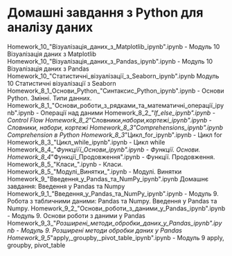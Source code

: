 # Домашні завдання з Python для аналізу даних
Homework_10_"Візуалізація_даних_з_Matplotlib_ipynb".ipynb - Модуль 10 Візуалізація даних з Matplotlib
Homework_10_"Візуалізація_даних_з_Pandas_ipynb".ipynb - Модуль 10 Візуалізація даних з Pandas
Homework_10_"Статистичні_візуалізації_з_Seaborn_ipynb".ipynb Модуль 10 Статистичні візуалізації з Seaborn
Homework_8_1_Основи_Python_"Cинтаксис_Python_ipynb".ipynb - Основи Python. Змінні. Типи данних.
Homework_8_1_"Основи_роботи_з_рядками_та_математичні_операції_ipynb".ipynb - Операції над даними
Homework_8_2_"_If_else_ipynb".ipynb - Control Flow
Homework_8_2_"Словники,_набори,_кортежі_ipynb".ipynb - Словники, набори, кортежі
Homework_8_3_"Comprehensions_ipynb".ipynb Comprehension в Python
Homework_8_3_"Цикл_for_ipynb".ipynb - Цикл for
Homework_8_3_"Цикл_while_ipynb".ipynb - Цикл while
Homework_8_4_"_Функціїї_Основи_ipynb".ipynb - Функції. Основи.
Homework_8_4_"Функції_Продовження".ipynb - Функції. Продовження.
Homework_8_5_"Класи_".ipynb - Класи.
Homework_8_5_"Модулі_Винятки_".ipynb - Модулі. Винятки
Homework_9_"Введення_у_Pandas_та_NumPy_ipynb".ipynb Домашнє завдання: Введення у Pandas та Numpy
Homework_9_1_"Введення_у_Pandas_та_NumPy_ipynb".ipynb - Модуль 9. Робота з табличними даними: Pandas та Numpy. Введення у Pandas та Numpy.
Homework_9_2_"Основи_роботи_з_даними_у_Pandas_ipynb".ipynb - Модуль 9. Основи роботи з даними у Pandas
Homework_9_3_"_Розширені_методи_обробки_даних_у_Pandas_ipynb".ipynb - Модуль 9.  Розширені методи обробки даних у Pandas
Homework_9_5_"apply,_groupby,_pivot_table_ipynb".ipynb - Модуль 9 apply, groupby, pivot_table

